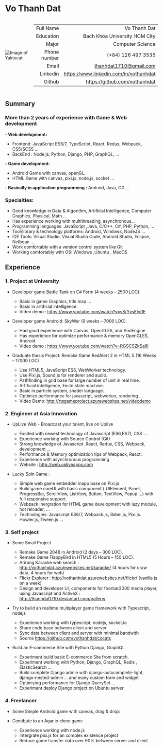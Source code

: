Vo Thanh Dat
=========


<div style="display:flex;justify-content: space-around; align-items: center;">

<div  style="width : 170px">

![Image of Yaktocat](https://farm5.staticflickr.com/4414/36286216463_f2a2659d0b_z_d.jpg)
</div>

<div style="align-self: right;">

|  |  |
| ------:| -----------:|
| Full Name  | Vo Thanh Dat |
| Education | Bach Khoa University HCM City |
| Major | Computer Science |
| Phone number | (+84) 126 497 3535 |
| Email | thanhdat1710@gmail.com |
| Linkedin | https://www.linkedin.com/in/vothanhdat |
| Github | https://github.com/vothanhdat |
</div>

</div>

Summary
------

### **More than 2 years of experience with Game & Web development**

**- Web development:** 

- Frontend: JavaScript ES6/7, TypeScript, React, Redux, Webpack, CSS/SCSS ...
- BackEnd : Node.js, Python, Django, PHP, GraphQL, ...

**- Game development:** 

- Android Game with canvas, openGL.
- HTML Game with canvas, pixi.js, node.js, socket ...

**- Basically in application programming :** Android, Java, C# ...

### **Specialties:** 

- Good knowledge in Data & Algorithm, Artificial Intelligence, Computer Graphics, Physical, Math ...
- Has experience working with multithreading, asynchronous...
- Programming languages: JavaScript ,Java, C/C++, C#, PHP, Python, ... 
- Tool/library & technology platforms: Android, Windows, NodeJS ...
- IDE Tools: Visual Studio, Visual Studio Code, Android Studio, Eclipse, Netbean ...
- Work comfortably with a version control system like Git
- Working comfortably with OS: Windows ,Ubuntu , MacOS.

Experience 
------

### **1. Project at University** 

- Developer game Battle Tank on C# Form (4 weeks – 2500 LOC).
    - Basic in game Graphics, title map … 
    - Basic in artificial intelligence. 
    - Video demo : https://www.youtube.com/watch?v=sSrYvsEIv0E 
 
- Developer game Android: SkyWar (6 weeks – 7000 LOC).
    - Had good experience with Canvas, OpenGLES, and AndEngine
    - Has experience for optimize performance & memory OpenGLES, Android
    - Video demo : https://www.youtube.com/watch?v=RGSCSZkSa8I 
 
- Graduate thesis Project: Remake Game RedAlert 2 in HTML 5 (16 Weeks – 17000 LOC)
    - Use HTML5, JavaScript ES6,  WebWorker technology. 
    - Use Pixi.js, Sound.js for renderer and audio. 
    - Pathfinding in grid base for large number of unit in real time. 
    - Artificial intelligence, Finite state machine. 
    - Basic in particle system, shader language. 
    - Optimize performance for javascript, webworker, rendering … 
    - Video Demo: http://rtsgameproject.azurewebsites.net/videodemo 
 
### **2.  Engineer at Asia Innovation**
- UpLive Web - Broadcast your talent, live on Uplive
    - Excited with newest technology of Javascript (ES6,ES7), CSS ...
    - Experience working with Source Control (Git)
    - Strong knowledge of Javascript ,React, Redux, CSS, Webpack, development ...
    - Performance & Memory optimization tips of Webpack, React.
    - Experience with asynchronous programming.
    - Website : http://web.upliveapps.com 
    
- Lucky Spin Game :
    - Simple web game embedder inapp base on Pixi.js 
    - Build game coreUI with basic component ( UIElement, Panel, ProgressBar, ScrollView, ListView, Button, TextView, Popup …) with full responsive support.
    - Webpack inergration for HTML game development with lazy module, hot reloader, ...
    - Technologies: Javascript ES6/7, Webpack.js, Babel.js, Pixi.js. Howler.js, Tween.js ... 

### **3. Self project**
- Some Small Project
    - Remake Game 2048 in Android (2 days – 300 LOC). 
    - Remake Game FlappyBird in HTML5 (5 Hours – 150 LOC). 
    - Arirang Karaoke web search : http://vothanhdat.azurewebsites.net/karaoke/ (4 hours for craw data, 4 hours for web)
    - Flickr Explorer : http://vothanhdat.azurewebsites.net/flickr/  (vanilla js on a week) 
    - Design and developer UI, components for foorbar2000 media player, using Javascript and ActiveX : http://thanhdat1710.deviantart.com/gallery/

- Try to build an realtime multiplayer game framework with Typescript, nodejs
    - Experience working with typescript, nodejs, socket.io
    - Share code base between client and server
    - Sync data between client and server with minimal bandwith
    - Source https://github.com/vothanhdat/cocats

- Build an E-commerce Site with Python Django, GraphQL
    - Experiment build basic E-commerce Site from scratch.
    - Experiment working with Python, Django, GraphQL, Redis , ElasticSearch ...
    - Build complete Django admin with django-autocomplete-light, django-nested-admin ... and many custom form and widget
    - Optimizing performance for Django QuerySet ...
    - Experiment deploy Django project on Ubuntu server

### **4.  Freelancer**
- Some Simple Android game with canvas, drag & drop:

- Contibute to an Agar.io clone game 
    - Experience working with node.js
    - Intergrate pixi.js for an complex existence project
    - Reduce game transfer data over 90% between server and client


